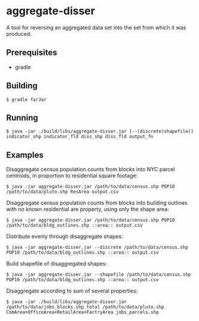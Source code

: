 aggregate-disser
================

A tool for reversing an aggregated data set into the set from which it was produced.

## Prerequisites

* gradle

## Building

    $ gradle farJar
    
## Running

    $ java -jar ./build/libs/aggregate-disser.jar [--(discrete|shapefile)] indicator_shp indicator_fld diss_shp diss_fld output_fn
    
## Examples

Disaggregate census population counts from blocks into NYC parcel centroids, in proportion to residential square footage:
    
    $ java -jar aggregate-disser.jar /path/to/data/census.shp POP10 /path/to/data/pluto.shp ResArea output.csv
    
Disaggregate census population counts from blocks into building outlines with no known residential are property, using only the shape area:

    $ java -jar aggregate-disser.jar /path/to/data/census.shp POP10 /path/to/data/bldg_outlines.shp ::area:: output.csv
    
Distribute evenly through disaggregate shapes:

    $ java -jar aggregate-disser.jar --discrete /path/to/data/census.shp POP10 /path/to/data/bldg_outlines.shp ::area:: output.csv
    
Build shapefile of disaggregated shapes:

    $ java -jar aggregate-disser.jar --shapefile /path/to/data/census.shp POP10 /path/to/data/bldg_outlines.shp ::area:: output.csv
    
Disaggregate according to sum of several properties:

    $ java -jar ./build/libs/aggregate-disser.jar /path/to/data/jobs_blocks.shp total /path/to/data/pluto.shp ComArea+OfficeArea+RetailArea+FactryArea jobs_parcels.shp
